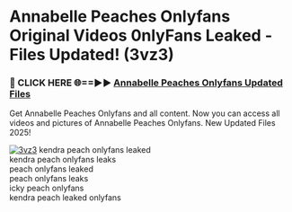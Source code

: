 # Annabelle Peaches Onlyfans Original Videos 0nlyFans Leaked - Files Updated! (3vz3)

<h3>🔴 CLICK HERE 🌐==►► <a href="https://tinyurl.com/2wckxsce" rel="nofollow">Annabelle Peaches Onlyfans Updated Files</a></h3>

Get Annabelle Peaches Onlyfans and all content. Now you can access all videos and pictures of Annabelle Peaches Onlyfans. New Updated Files 2025!

[![3vz3](https://i.imgur.com/AFduVYN.gif)](https://tinyurl.com/2wckxsce)
kendra peach onlyfans leaked<br>
kendra peach onlyfans leaks<br>
peach onlyfans leaked<br>
peach onlyfans leaks<br>
icky peach onlyfans<br>
kendra peach leaked onlyfans